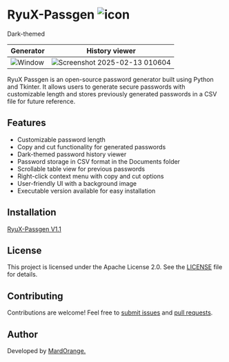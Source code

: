 # RyuX-Passgen ![icon](https://github.com/user-attachments/assets/761beb8a-ce70-4e48-8f3f-555457aeb7a7)
Dark-themed

| Generator | History viewer |
|---------|---------|
| ![Window](https://github.com/user-attachments/assets/f200d8ac-6a00-4e1d-b41d-ace961e5de2f) | ![Screenshot 2025-02-13 010604](https://github.com/user-attachments/assets/176cbc14-33ef-44f7-8ec8-24064b57920b) |


RyuX Passgen is an open-source password generator built using Python and Tkinter. It allows users to generate secure passwords with customizable length and stores previously generated passwords in a CSV file for future reference.

## Features
- Customizable password length
- Copy and cut functionality for generated passwords
- Dark-themed password history viewer
- Password storage in CSV format in the Documents folder
- Scrollable table view for previous passwords
- Right-click context menu with copy and cut options
- User-friendly UI with a background image
- Executable version available for easy installation

## Installation
[RyuX-Passgen V1.1](https://sourceforge.net/projects/ryux-passgen/files/RyuX-Passgen.zip/download) 


## License
This project is licensed under the Apache License 2.0. See the [LICENSE](LICENSE) file for details.

## Contributing
Contributions are welcome! Feel free to [submit issues](https://github.com/MardOrange/RyuX-Passgen/issues) and [pull requests](https://github.com/MardOrange/RyuX-Passgen/pulls).

## Author
Developed by [MardOrange.](https://github.com/MardOrange)










